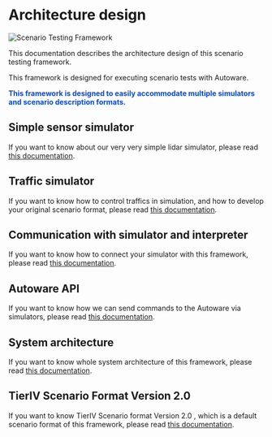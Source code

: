 # Architecture design

![Scenario Testing Framework](../image/what_is_scenario_testing_framework.png "what is scenario testing framework")

This documentation describes the architecture design of this scenario testing framework.

This framework is designed for executing scenario tests with Autoware.

<font color="#065479E">**This framework is designed to easily accommodate multiple simulators and scenario description formats.**</font>

## Simple sensor simulator

If you want to know about our very very simple lidar simulator, please read [this documentation](SimpleSensorSimulator.md).

## Traffic simulator

If you want to know how to control traffics in simulation, and how to develop your original scenario format, please read [this documentation](TrafficSimulator.md).

## Communication with simulator and interpreter

If you want to know how to connect your simulator with this framework, please read [this documentation](ZeroMQ.md).

## Autoware API

If you want to know how we can send commands to the Autoware via simulators, please read [this documentation](AutowareAPI.md).

## System architecture

If you want to know whole system architecture of this framework, please read [this documentation](SystemArchitecture.md).

## TierIV Scenario Format Version 2.0

If you want to know TierIV Scenario format Version 2.0 , which is a default scenario format of this framework, please read [this documentation](TierIVScenarioFormatVersion2.md).
